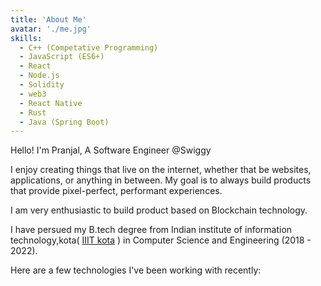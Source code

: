 ```yaml
---
title: 'About Me'
avatar: './me.jpg'
skills:
  - C++ (Competative Programming)
  - JavaScript (ES6+)
  - React
  - Node.js
  - Solidity
  - web3
  - React Native 
  - Rust 
  - Java (Spring Boot)
---
```


Hello! I'm Pranjal, A Software Engineer  @Swiggy

I enjoy creating things that live on the internet, whether that be websites, applications, or anything in between. My goal is to always build products that provide pixel-perfect, performant experiences.

I am very enthusiastic to build product based on Blockchain technology.

I have persued my B.tech degree from Indian institute of information technology,kota( [IIIT kota](https://www.iiitkota.ac.in) ) in Computer Science and Engineering (2018 - 2022).

Here are a few technologies I've been working with recently:
